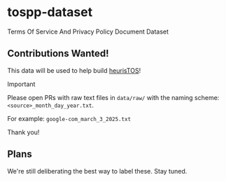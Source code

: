 # tospp-dataset
Terms Of Service And Privacy Policy Document Dataset


## Contributions Wanted!

This data will be used to help build [heurisTOS](https://github.com/BA5ED/heurisTOS)!

>[!IMPORTANT]
> Please open PRs with raw text files in `data/raw/` with the naming scheme: `<source>_month_day_year.txt`.
>
> For example: `google-com_march_3_2025.txt`

Thank you!

## Plans

We're still deliberating the best way to label these. Stay tuned.
